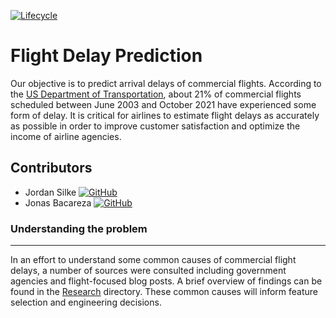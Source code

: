 [![Lifecycle](https://img.shields.io/badge/Lifecycle-Experimental-orange.svg)](https://www.tidyverse.org/lifecycle/#experimental)
# Flight Delay Prediction

Our objective is to predict arrival delays of commercial flights. According to the [US Department of Transportation](https://www.transtats.bts.gov/OT_Delay/OT_DelayCause1.asp?20=E), about 21% of commercial flights scheduled between June 2003 and October 2021 have experienced some form of delay. It is critical for airlines to estimate flight delays as accurately as possible in order to improve customer satisfaction and optimize the income of airline agencies.

## Contributors


  * Jordan Silke [![GitHub](https://img.shields.io/github/followers/jsilke?style=social)](https://github.com/jsilke)
  * Jonas Bacareza [![GitHub](https://img.shields.io/github/followers/jebacareza?style=social)](https://github.com/jebacareza)


### Understanding the problem
---
In an effort to understand some common causes of commercial flight delays, a number of sources were consulted including government agencies and flight-focused blog posts. A brief overview of findings can be found in the [Research](./Research) directory. These common causes will inform feature selection and engineering decisions.
